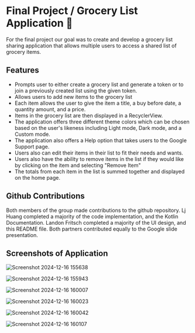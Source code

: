 # Final Project / Grocery List Application 🛒

For the final project our goal was to create and develop a grocery list sharing application that allows multiple users to access a shared list of grocery items.

## Features

- Prompts user to either create a grocery list and generate a token or to join a previously created list using the given token.
- Allows users to add new items to the grocery list
- Each item allows the user to give the item a title, a buy before date, a quantity amount, and a price.
- Items in the grocery list are then displayed in a RecyclerView.
- The application offers three different theme colors which can be chosen based on the user's likeness including Light mode, Dark mode, and a Custom mode.
- The application also offers a Help option that takes users to the Google Support page.
- Users also can edit their items in their list to fit their needs and wants.
- Users also have the ability to remove items in the list if they would like by clicking on the item and selecting "Remove Item"
- The totals from each item in the list is summed together and displayed on the home page.

## Github Contributions

Both members of the group made contributions to the github repository. Lj Huang completed a majority of the code implementation, and the Kotlin Documentation. Landon Fritsch completed a majority of the UI design, 
and this README file. Both partners contributed equally to the Google slide presentation.

## Screenshots of Application

![Screenshot 2024-12-16 155638](https://github.com/user-attachments/assets/a2deb8c5-b06b-464f-b3cb-0172f754a614)

![Screenshot 2024-12-16 155943](https://github.com/user-attachments/assets/d9637c84-b2f9-40b2-8c16-d3f60c0a9505)

![Screenshot 2024-12-16 160007](https://github.com/user-attachments/assets/8296f716-4652-47be-9469-46265201d467)

![Screenshot 2024-12-16 160023](https://github.com/user-attachments/assets/b7446446-9812-49cd-837c-6de53cd66c2c)

![Screenshot 2024-12-16 160042](https://github.com/user-attachments/assets/b989a16f-1213-49b1-b99f-197c96475577)

![Screenshot 2024-12-16 160107](https://github.com/user-attachments/assets/c2cf0dcb-b23e-4d09-aa8a-8e53e00a27b9)




